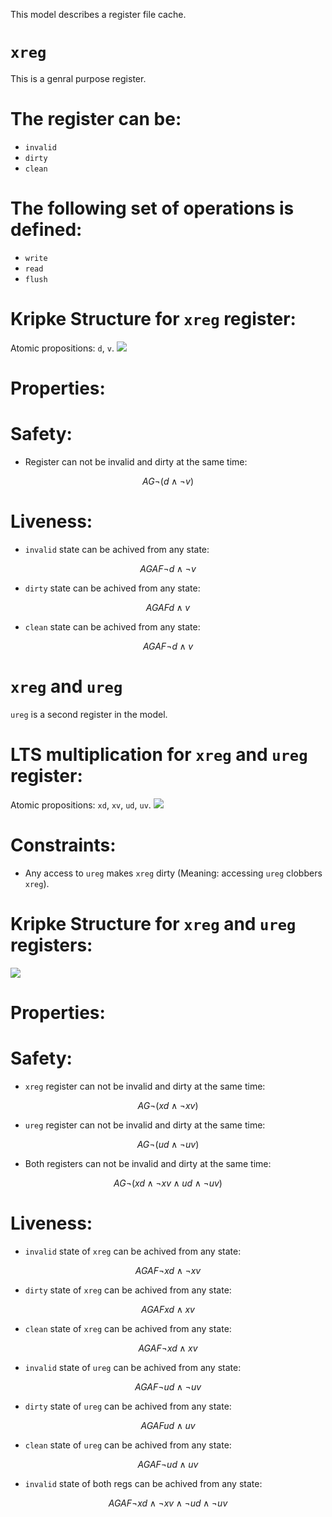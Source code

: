 This model describes a register file cache.

# `xreg`

This is a genral purpose register.

# The register can be:
* `invalid`
* `dirty`
* `clean`

# The following set of operations is defined:
* `write`
* `read`
* `flush`

# Kripke Structure for `xreg` register:
Atomic propositions: `d`, `v`.
<img src="./xreg.svg">

# Properties:
# Safety:
* Register can not be invalid and dirty at the same time:
```math
AG \neg ( d \wedge \neg v )
```
# Liveness:
* `invalid` state can be achived from any state:
```math
AG AF \neg d \wedge \neg v
```
* `dirty` state can be achived from any state:
```math
AG AF d \wedge v
```
* `clean` state can be achived from any state:
```math
AG AF \neg d \wedge v
```

# `xreg` and `ureg`

`ureg` is a second register in the model.

# LTS multiplication for `xreg` and `ureg` register:
Atomic propositions: `xd`, `xv`, `ud`, `uv`.
<img src="./xureg_mul.svg">

# Constraints:
* Any access to `ureg` makes `xreg` dirty (Meaning: accessing `ureg` clobbers `xreg`).

# Kripke Structure for `xreg` and `ureg` registers:
<img src="./xureg.svg">

# Properties:
# Safety:
* `xreg` register can not be invalid and dirty at the same time:
```math
AG \neg ( xd \wedge \neg xv )
```
* `ureg` register can not be invalid and dirty at the same time:
```math
AG \neg ( ud \wedge \neg uv )
```
* Both registers can not be invalid and dirty at the same time:
```math
AG \neg ( xd \wedge \neg xv \wedge ud \wedge \neg uv)
```
# Liveness:
* `invalid` state of `xreg` can be achived from any state:
```math
AG AF \neg xd \wedge \neg xv
```
* `dirty` state of `xreg` can be achived from any state:
```math
AG AF xd \wedge xv
```
* `clean` state of `xreg` can be achived from any state:
```math
AG AF \neg xd \wedge xv
```
* `invalid` state of `ureg` can be achived from any state:
```math
AG AF \neg ud \wedge \neg uv
```
* `dirty` state of `ureg` can be achived from any state:
```math
AG AF ud \wedge uv
```
* `clean` state of `ureg` can be achived from any state:
```math
AG AF \neg ud \wedge uv
```
* `invalid` state of both regs can be achived from any state:
```math
AG AF \neg xd \wedge \neg xv \wedge \neg ud \wedge \neg uv
```
